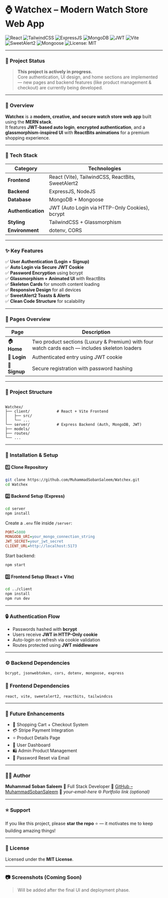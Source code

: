 # ⌚ Watchex – Modern Watch Store Web App  

![React](https://img.shields.io/badge/Frontend-ReactJS-61DAFB?logo=react&logoColor=white&style=for-the-badge)
![TailwindCSS](https://img.shields.io/badge/Styling-TailwindCSS-38B2AC?logo=tailwindcss&logoColor=white&style=for-the-badge)
![ExpressJS](https://img.shields.io/badge/Backend-ExpressJS-000000?logo=express&logoColor=white&style=for-the-badge)
![MongoDB](https://img.shields.io/badge/Database-MongoDB-4EA94B?logo=mongodb&logoColor=white&style=for-the-badge)
![JWT](https://img.shields.io/badge/Auth-JWT-000000?logo=jsonwebtokens&logoColor=white&style=for-the-badge)
![Vite](https://img.shields.io/badge/Bundler-Vite-646CFF?logo=vite&logoColor=white&style=for-the-badge)
![SweetAlert2](https://img.shields.io/badge/UI-SweetAlert2-FF6F61?style=for-the-badge)
![Mongoose](https://img.shields.io/badge/ODM-Mongoose-800000?style=for-the-badge)
![License: MIT](https://img.shields.io/badge/License-MIT-blue.svg?style=for-the-badge)

---

### 🚧 Project Status
> **This project is actively in progress.**  
> Core authentication, UI design, and home sections are implemented — new pages and backend features (like product management & checkout) are currently being developed.

---

### 💎 Overview
**Watchex** is a **modern, creative, and secure watch store web app** built using the **MERN stack**.  
It features **JWT-based auto login**, **encrypted authentication**, and a **glassmorphism-inspired UI** with **ReactBits animations** for a premium shopping experience.

---

### 🚀 Tech Stack

| Category | Technologies |
|-----------|--------------|
| **Frontend** | React (Vite), TailwindCSS, ReactBits, SweetAlert2 |
| **Backend** | ExpressJS, NodeJS |
| **Database** | MongoDB + Mongoose |
| **Authentication** | JWT (Auto Login via HTTP-Only Cookies), bcrypt |
| **Styling** | TailwindCSS + Glassmorphism |
| **Environment** | dotenv, CORS |

---

### ✨ Key Features

✅ **User Authentication (Login + Signup)**  
✅ **Auto Login via Secure JWT Cookie**  
✅ **Password Encryption** using bcrypt  
✅ **Glassmorphism + Animated UI** with ReactBits  
✅ **Skeleton Cards** for smooth content loading  
✅ **Responsive Design** for all devices  
✅ **SweetAlert2 Toasts & Alerts**  
✅ **Clean Code Structure** for scalability  

---

### 📜 Pages Overview

| Page | Description |
|------|--------------|
| 🏠 **Home** | Two product sections (Luxury & Premium) with four watch cards each — includes skeleton loaders |
| 🔐 **Login** | Authenticated entry using JWT cookie |
| 🧾 **Signup** | Secure registration with password hashing |

---

### 📂 Project Structure

```

Watchex/
├── client/            # React + Vite Frontend
│   ├── src/
│   └── ...
└── server/            # Express Backend (Auth, MongoDB, JWT)
├── models/
├── routes/
└── ...

````

---

### 🧩 Installation & Setup

#### 1️⃣ Clone Repository
```bash
git clone https://github.com/MuhammadSobanSaleem/Watchex.git
cd Watchex
````

#### 2️⃣ Backend Setup (Express)

```bash
cd server
npm install
```

Create a `.env` file inside `/server`:

```ini
PORT=5000
MONGODB_URI=your_mongo_connection_string
JWT_SECRET=your_jwt_secret
CLIENT_URL=http://localhost:5173
```

Start backend:

```bash
npm start
```

#### 3️⃣ Frontend Setup (React + Vite)

```bash
cd ../client
npm install
npm run dev
```

---

### 🔒 Authentication Flow

* Passwords hashed with **bcrypt**
* Users receive **JWT in HTTP-Only cookie**
* Auto-login on refresh via cookie validation
* Routes protected using **JWT middleware**

---

### ⚙️ Backend Dependencies

```
bcrypt, jsonwebtoken, cors, dotenv, mongoose, express
```

### 🎨 Frontend Dependencies

```
react, vite, sweetalert2, reactbits, tailwindcss
```

---

### 🌟 Future Enhancements

* 🛒 Shopping Cart + Checkout System
* 💳 Stripe Payment Integration
* ⭐ Product Details Page
* 👤 User Dashboard
* 🛍️ Admin Product Management
* 🔁 Password Reset via Email

---

### 👨‍💻 Author

**Muhammad Soban Saleem**
💼 Full Stack Developer
🔗 [GitHub – MuhammadSobanSaleem](https://github.com/MuhammadSobanSaleem)
📧 *your-email-here*
🌐 *Portfolio link (optional)*

---

### ⭐ Support

If you like this project, please **star the repo** ⭐ — it motivates me to keep building amazing things!

---

### 📜 License

Licensed under the **MIT License**.

---

### 📷 Screenshots (Coming Soon)

> Will be added after the final UI and deployment phase.
